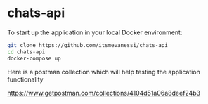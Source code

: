 # chats-api

To start up the application in your local Docker environment:

```bash
git clone https://github.com/itsmevanessi/chats-api
cd chats-api
docker-compose up
```

Here is a postman collection which will help testing the application functionality

https://www.getpostman.com/collections/4104d51a06a8deef24b3